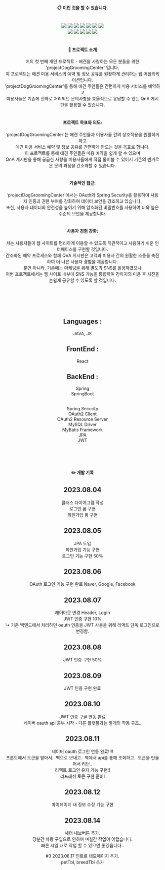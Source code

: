 
<div align="center"> 


  
 <br />
 <br />
  
####  :clipboard: 이런 것을 할 수 있습니다.
  
<br />
  
<img src="https://img.shields.io/badge/JAVA-007396?style=for-the-badge&logo=Java&logoColor=white">
<img src="https://img.shields.io/badge/JavaScript-F7DF1E?style=for-the-badge&logo=JavaScript&logoColor=white">
<img src="https://img.shields.io/badge/React-61DAFB?style=for-the-badge&logo=React&logoColor=white"/>
<img src="https://img.shields.io/badge/Spring-6DB33F?style=for-the-badge&logo=Spring&logoColor=white">
<img src="https://img.shields.io/badge/SpringBoot-6DB33F?style=for-the-badge&logo=SpringBoot&logoColor=white">
<img src="https://img.shields.io/badge/HTML5-E34F26?style=for-the-badge&logo=HTML5&logoColor=white">
<img src="https://img.shields.io/badge/CSS3-1572B6?style=for-the-badge&logo=CSS3&logoColor=white"> <br>
<img src="https://img.shields.io/badge/MySQL-4479A1?style=for-the-badge&logo=MySQL&logoColor=white">
<img src="https://img.shields.io/badge/Oracle-F80000?style=for-the-badge&logo=Oracle&logoColor=white"> 
<img src="https://img.shields.io/badge/github-181717?style=for-the-badge&logo=github&logoColor=white">
<img src="https://img.shields.io/badge/VSCode-007ACC?style=for-the-badge&logo=VisualStudioCode&logoColor=white">
<img src="https://img.shields.io/badge/Intellijidea-007ACC?style=for-the-badge&logo=intellijidea&logoColor=white">
 
  <br />
  <br />


#### 💬 프로젝트 소개

저의 첫 번째 개인 프로젝트 - 애견을 사랑하는 모든 분들을 위한 'projectDogGroomingCenter' 입니다.<br /> 
이 프로젝트는 애견 미용 서비스의 예약 및 정보 공유를 원활하게 관리하는 웹 어플리케이션입니다.<br />
'projectDogGroomingCenter'를 통해 애견 주인들은 간편하게 미용 서비스를 예약하고<br />
미용사들은 기존에 전화로 처리되던 문의사항을 효율적으로 응답할 수 있는 QnA 게시판을 활용할 수 있습니다.<br />
<br />

#### 프로젝트 목표와 의도:<br />
'projectDogGroomingCenter'는 애견 주인들과 미용사들 간의 상호작용을 원활하게 하고<br />
애견 미용 서비스 예약 및 정보 공유를 간편하게 만드는 것을 목표로 합니다.<br />
이 프로젝트를 통해 애견 주인들은 미용 예약을 쉽게 할 수 있으며<br />
QnA 게시판을 통해 궁금한 사항을 미용사들에게 직접 물어볼 수 있어서 기존의 번거로운 문의 과정을 간소화할 수 있습니다.<br />
<br />

#### 기술적인 접근:<br />
'projectDogGroomingCenter'에서는 OAuth와 Spring Security를 활용하여 사용자 인증과 권한 부여를 강화하여 데이터 보안을 강조하고 있습니다.<br />
또한, 사용자 데이터의 안전성을 높이기 위해 암호화된 비밀번호를 사용하여 더욱 높은 수준의 보안을 제공합니다.<br />
<br />

#### 사용자 경험 강화:<br />
저는 사용자들이 웹 사이트를 편리하게 이용할 수 있도록 직관적이고 사용하기 쉬운 인터페이스를 구현할 것입니다.<br />
간소화된 예약 프로세스와 함께 QnA 게시판은 고객과 미용사 간의 원활한 소통을 촉진하여 더 나은 사용자 경험을 제공합니다.<br />
뿐만 아니라, 기존에는 마케팅을 위해 별도의 SNS를 활용하였으나<br />
이번 프로젝트에서는 웹 사이트 내부에 SNS 기능을 통합하여 강아지의 미용 후 사진을 손쉽게 공유할 수 있도록 할 것입니다.

<br/>
<br/>
<br/>
<br/>

## Languages : <br />
JAVA, JS<br />

## FrontEnd :
React
<br />

## BackEnd :  <br />
Spring<br />
SpringBoot  <br />
<br />

Spring Security<br />
OAuth2 Client<br />
OAuth2 Resource Server<br />
MySQL Driver<br />
MyBatis Framework<br />
JPA<br />
JWT<br />
<br />




          

<br/>
<br/>


   #### :pencil2: 개발 기록
   
 ## 2023.08.04
   클래스 다이어그램 작성<br/>
   로그인 폼 구현<br/>
   회원가입 폼 구현<br/>
 
 
 ## 2023.08.05
   JPA 도입<br/>
   회원가입 기능 구현<br/>
   로그인 기능 구현 50%<br/>

  ## 2023.08.06
   OAuth 로그인 기능 구현 완료 Naver, Google, Facebook<br/>

  ## 2023.08.07
   레이아웃 변경 Header, Login<br/>
   JWT 인증 구현 10%<br/>
   ↳ 기존 백엔드에서 처리하던 oauth 인증을 JWT 사용을 위해 리액트 단독 로그인으로 변경함.

   ## 2023.08.08
   <span></span>
    JWT 인증 구현 50%

  ## 2023.08.09
  JWT 인증 구현 완료

  ## 2023.08.10
  JWT 인증 구글 연동 완료<br />
  네이버 oauth api 공부 시작 - 다른 플랫폼과는 별개의 작동 구조..

  ## 2023.08.11
  네이버 oauth 로그인 연동 완료!!!!<br />
  프론트에서 토큰을 받아서.. 백으로 보내고.. 백에서 api를 통해 조회하고.. 토큰을 만들어서 리턴..<br />
  리액트 로그인 유지 기능 구현!! <br />
  리프래쉬 토큰 구현 준비!

  ## 2023.08.12
  마이페이지 내 정보 수정 기능 구현


  ## 2023.08.14
  헤더 내브버튼 추가. <br />당분간 차량 구입으로 인하여 며칠간 작업이 어렵습니다.<br /> 빠른 시일 내로 작업 할 수 있으면 좋겠습니다..

  
  #3 2023.08.17
  인트로 데모페이지 추가. <br />
  petTbl, breedTbl 추가
   
